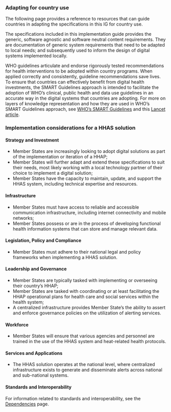 ### Adapting for country use

The following page provides a reference to resources that can guide countries in adapting the specifications in this IG for country use.

The specifications included in this implementation guide provides the generic, software agnostic and software neutral content requirements. They are documentation of generic system requirements that need to be adapted to local needs; and subsequently used to inform the design of digital systems implemented locally.

WHO guidelines articulate and endorse rigorously tested recommendations for health interventions to be adopted within country programs. When applied correctly and consistently, guideline recommendations save lives. To ensure that countries can effectively benefit from digital health investments, the SMART Guidelines approach is intended to facilitate the adoption of WHO’s clinical, public health and data use guidelines in an accurate way in the digital systems that countries are adopting.
For more on layers of knowledge representation and how they are used in WHO’s SMART Guidelines approach, see [WHO’s SMART Guidelines](https://www.who.int/teams/digital-health-and-innovation/smart-guidelines) and this [Lancet article](https://www.thelancet.com/journals/landig/article/PIIS2589-7500(21)00038-8/fulltext).

### Implementation considerations for a HHAS solution

#### Strategy and Investment
- Member States are increasingly looking to adopt digital solutions as part of the implementation or iteration of a HHAP;
- Member States will further adapt and extend these specifications to suit their needs, most likely working with a local technology partner of their choice to implement a digital solution;
- Member States have the capacity to maintain, update, and support the HHAS system, including technical expertise and resources.

#### Infrastructure
- Member States must have access to reliable and accessible communication infrastructure, including internet connectivity and mobile networks;
- Member States possess or are in the process of developing functional health information systems that can store and manage relevant data.

#### Legislation, Policy and Compliance
- Member States must adhere to their national legal and policy frameworks when implementing a HHAS solution.

#### Leadership and Governance
- Member States are typically tasked with implementing or overseeing their country’s HHAP;
- Member States are tasked with coordinating or at least facilitating the HHAP operational plans for health care and social services within the health system;
- A centralized infrastructure provides Member State’s the ability to assert and enforce governance policies on the utilization of alerting services. 

#### Workforce
- Member States will ensure that various agencies and personnel are trained in the use of the HHAS system and heat-related health protocols.

#### Services and Applications
- The HHAS solution operates at the national level, where centralized infrastructure exists to generate and disseminate alerts across national and sub-national systems.

#### Standards and Interoperability
For information related to standards and interoperability, see the [Dependencies](dependencies.html) page.




